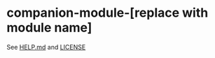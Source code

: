 # companion-module-[replace with module name]

See [HELP.md](./companion/HELP.md) and [LICENSE](./LICENSE)

